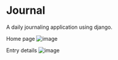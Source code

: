 # Journal
A daily journaling application using django.

Home page
![image](https://user-images.githubusercontent.com/88792852/139535378-f185ab86-845d-4983-ad4f-213b1519478f.png)

Entry details
![image](https://user-images.githubusercontent.com/88792852/139535427-41464d7c-67a3-46f6-bb29-3ad3d58d201b.png)

